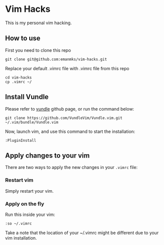 # Vim Hacks

This is my personal vim hacking.

## How to use

First you need to clone this repo
```
git clone git@github.com:emanmks/vim-hacks.git
```

Replace your default .vimrc file with .vimrc file from this repo
```
cd vim-hacks
cp .vimrc ~/
```

## Install Vundle

Please refer to [vundle](https://github.com/VundleVim/Vundle.vim) github page, or run the command below:
```
git clone https://github.com/VundleVim/Vundle.vim.git ~/.vim/bundle/Vundle.vim
```
Now, launch vim, and use this command to start the installation:
```
:PluginInstall
```

## Apply changes to your vim

There are two ways to apply the new changes in your `.vimrc` file:

### Restart vim
Simply restart your vim.

### Apply on the fly
Run this inside your vim:
```
:so ~/.vimrc
```
Take a note that the location of your ~/.vimrc might be different due to your vim installation.
